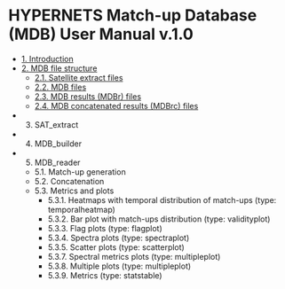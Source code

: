 # HYPERNETS Match-up Database (MDB) User Manual v.1.0

- [1. Introduction](Introduction.md)
- [2. MDB file structure](MDB_file_structure.md)
    - [2.1. Satellite extract files](sat_extract_structure.md)
    - [2.2. MDB files](MDB_files.md)
    - [2.3. MDB results (MDBr) files](MDBr_files.md)
    - [2.4. MDB concatenated results (MDBrc) files](MDBrc_files.md)
- 3. SAT_extract
- 4. MDB_builder
- 5. MDB_reader
    - 5.1. Match-up generation
    - 5.2. Concatenation
    - 5.3. Metrics and plots
        - 5.3.1. Heatmaps with temporal distribution of match-ups (type: temporalheatmap)
        - 5.3.2. Bar plot with match-ups distribution (type: validityplot)
        - 5.3.3. Flag plots (type: flagplot)
        - 5.3.4. Spectra plots (type: spectraplot)
        - 5.3.5. Scatter plots (type: scatterplot)
        - 5.3.7. Spectral metrics plots (type: multipleplot)
        - 5.3.8. Multiple plots (type: multipleplot)
        - 5.3.9. Metrics (type: statstable)